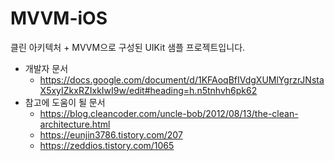 # MVVM-iOS

클린 아키텍처 + MVVM으로 구성된 UIKit 샘플 프로젝트입니다.

- 개발자 문서
  - https://docs.google.com/document/d/1KFAoqBfIVdgXUMlYgrzrJNstaX5xyIZkxRZIxkIwI9w/edit#heading=h.n5tnhvh6pk62
- 참고에 도움이 될 문서
  - https://blog.cleancoder.com/uncle-bob/2012/08/13/the-clean-architecture.html
  - https://eunjin3786.tistory.com/207
  - https://zeddios.tistory.com/1065
